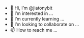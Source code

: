 - 👋 Hi, I’m @jiatonybit
- 👀 I’m interested in ...
- 🌱 I’m currently learning ...
- 💞️ I’m looking to collaborate on ...
- 📫 How to reach me ...

<!---
jiatonybit/jiatonybit is a ✨ special ✨ repository because its `README.md` (this file) appears on your GitHub profile.
You can click the Preview link to take a look at your changes.
--->
